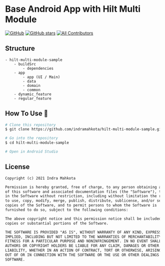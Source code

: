 # Base Android App with Hilt Multi Module

[![GitHub](https://img.shields.io/github/license/indramahkota/hilt-multi-module-sample?color=blue)](https://github.com/indramahkota/hilt-multi-module-sample/blob/master/LICENSE) [![GitHub stars](https://img.shields.io/github/stars/indramahkota/hilt-multi-module-sample)](https://github.com/indramahkota/hilt-multi-module-sample/stargazers)  [![All Contributors](https://img.shields.io/badge/all_contributors-1-orange.svg?style=flat-square)](#contributors)

## Structure
```
- hilt-multi-module-sample
    - buildSrc
        - dependencies
    - app
        - app (UI / Main)
        - data
        - domain
        - common
    - dynamic_feature
    - regular_feature
```

## How To Use 🔧

```bash
# Clone this repository
$ git clone https://github.com/indramahkota/hilt-multi-module-sample.git

# Go into the repository
$ cd hilt-multi-module-sample

# Open in Android Studio
```

## License

```markdown
Copyright (c) 2021 Indra Mahkota

Permission is hereby granted, free of charge, to any person obtaining a copy
of this software and associated documentation files (the "Software"), to deal
in the Software without restriction, including without limitation the rights
to use, copy, modify, merge, publish, distribute, sublicense, and/or sell
copies of the Software, and to permit persons to whom the Software is
furnished to do so, subject to the following conditions:

The above copyright notice and this permission notice shall be included in all
copies or substantial portions of the Software.

THE SOFTWARE IS PROVIDED "AS IS", WITHOUT WARRANTY OF ANY KIND, EXPRESS OR
IMPLIED, INCLUDING BUT NOT LIMITED TO THE WARRANTIES OF MERCHANTABILITY,
FITNESS FOR A PARTICULAR PURPOSE AND NONINFRINGEMENT. IN NO EVENT SHALL THE
AUTHORS OR COPYRIGHT HOLDERS BE LIABLE FOR ANY CLAIM, DAMAGES OR OTHER
LIABILITY, WHETHER IN AN ACTION OF CONTRACT, TORT OR OTHERWISE, ARISING FROM,
OUT OF OR IN CONNECTION WITH THE SOFTWARE OR THE USE OR OTHER DEALINGS IN THE
SOFTWARE.
